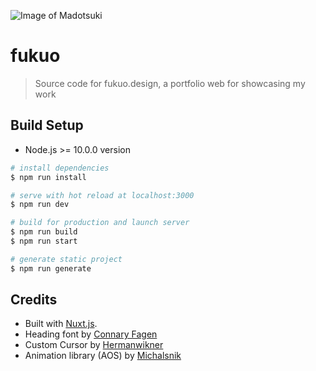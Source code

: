 ![Image of Madotsuki](https://static.tumblr.com/5ojoydj/70eqs8a2c/ezgif.com-gif-maker__1_.gif)

# fukuo

> Source code for fukuo.design, a portfolio web for showcasing my work

## Build Setup
- Node.js >= 10.0.0 version

``` bash
# install dependencies
$ npm run install

# serve with hot reload at localhost:3000
$ npm run dev

# build for production and launch server
$ npm run build
$ npm run start

# generate static project
$ npm run generate
```

## Credits
- Built with [Nuxt.js](https://nuxtjs.org). 
- Heading font by [Connary Fagen](https://www.behance.net/gallery/74143595/Argent-Pixel-CF-lo-fi-bitmap-serif-typeface)
- Custom Cursor by [Hermanwikner](https://github.com/hermanwikner/vue-custom-cursor)
- Animation library (AOS) by [Michalsnik](https://github.com/michalsnik/aos)
